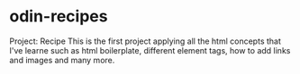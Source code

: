 # odin-recipes
Project: Recipe
This is the first project applying all the html concepts that I've learne
such as html boilerplate, different element tags, how to add links and images
and many more.